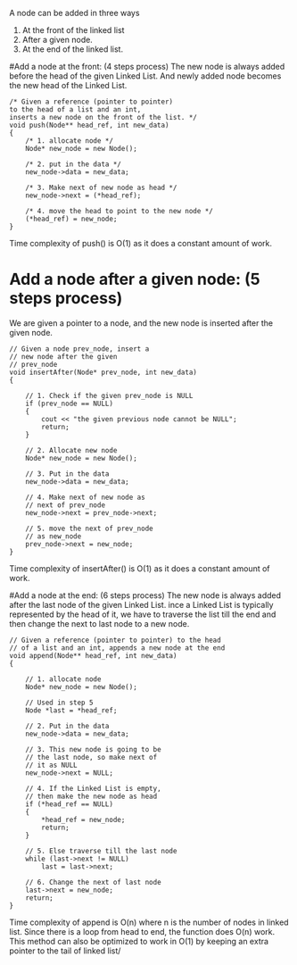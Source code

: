 A node can be added in three ways 
1) At the front of the linked list 
2) After a given node. 
3) At the end of the linked list.

#Add a node at the front: (4 steps process)
The new node is always added before the head of the given Linked List. And newly added node becomes the new head of the Linked List. 


```
/* Given a reference (pointer to pointer)
to the head of a list and an int,
inserts a new node on the front of the list. */
void push(Node** head_ref, int new_data)
{
	/* 1. allocate node */
	Node* new_node = new Node();

	/* 2. put in the data */
	new_node->data = new_data;

	/* 3. Make next of new node as head */
	new_node->next = (*head_ref);

	/* 4. move the head to point to the new node */
	(*head_ref) = new_node;
}
```

Time complexity of push() is O(1) as it does a constant amount of work.


# Add a node after a given node: (5 steps process) 
We are given a pointer to a node, and the new node is inserted after the given node.

```
// Given a node prev_node, insert a
// new node after the given
// prev_node
void insertAfter(Node* prev_node, int new_data)
{

	// 1. Check if the given prev_node is NULL
	if (prev_node == NULL)
	{
		cout << "the given previous node cannot be NULL";
		return;
	}

	// 2. Allocate new node
	Node* new_node = new Node();

	// 3. Put in the data
	new_node->data = new_data;

	// 4. Make next of new node as
	// next of prev_node
	new_node->next = prev_node->next;

	// 5. move the next of prev_node
	// as new_node
	prev_node->next = new_node;
}

```

Time complexity of insertAfter() is O(1) as it does a constant amount of work.

#Add a node at the end: (6 steps process) 
The new node is always added after the last node of the given Linked List.
ince a Linked List is typically represented by the head of it, we have to traverse the list till the end and then change the next to last node to a new node.
```
// Given a reference (pointer to pointer) to the head
// of a list and an int, appends a new node at the end
void append(Node** head_ref, int new_data)
{

	// 1. allocate node
	Node* new_node = new Node();

	// Used in step 5
	Node *last = *head_ref;

	// 2. Put in the data
	new_node->data = new_data;

	// 3. This new node is going to be
	// the last node, so make next of
	// it as NULL
	new_node->next = NULL;

	// 4. If the Linked List is empty,
	// then make the new node as head
	if (*head_ref == NULL)
	{
		*head_ref = new_node;
		return;
	}

	// 5. Else traverse till the last node
	while (last->next != NULL)
		last = last->next;

	// 6. Change the next of last node
	last->next = new_node;
	return;
}

```

Time complexity of append is O(n) where n is the number of nodes in linked list. Since there is a loop from head to end, the function does O(n) work. 
This method can also be optimized to work in O(1) by keeping an extra pointer to the tail of linked list/
